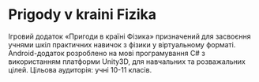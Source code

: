 # Prigody v kraini Fizika
Ігровий додаток «Пригоди в країні Фізика» призначений для засвоєння учнями шкіл практичних навичок з фізики у віртуальному форматі. Android-додаток розроблено на мові програмування С# з використанням платформи Unity3D, для навчальних та розважальних цілей. Цільова аудиторія: учні 10-11 класів.
